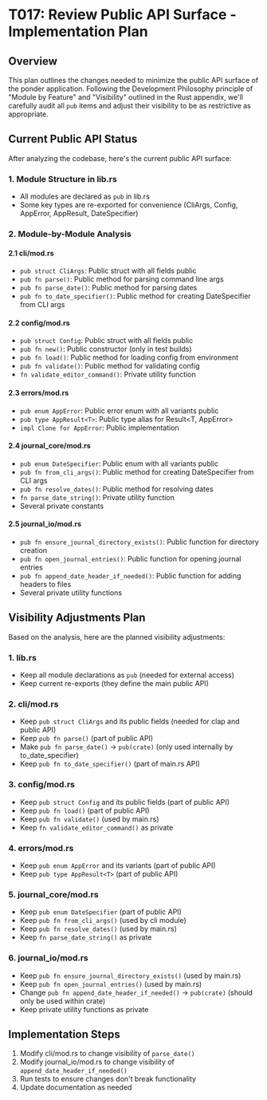 # T017: Review Public API Surface - Implementation Plan

## Overview

This plan outlines the changes needed to minimize the public API surface of the ponder application. Following the Development Philosophy principle of "Module by Feature" and "Visibility" outlined in the Rust appendix, we'll carefully audit all `pub` items and adjust their visibility to be as restrictive as appropriate.

## Current Public API Status

After analyzing the codebase, here's the current public API surface:

### 1. Module Structure in lib.rs
- All modules are declared as `pub` in lib.rs
- Some key types are re-exported for convenience (CliArgs, Config, AppError, AppResult, DateSpecifier)

### 2. Module-by-Module Analysis

#### 2.1 cli/mod.rs
- `pub struct CliArgs`: Public struct with all fields public
- `pub fn parse()`: Public method for parsing command line args
- `pub fn parse_date()`: Public method for parsing dates
- `pub fn to_date_specifier()`: Public method for creating DateSpecifier from CLI args

#### 2.2 config/mod.rs
- `pub struct Config`: Public struct with all fields public
- `pub fn new()`: Public constructor (only in test builds)
- `pub fn load()`: Public method for loading config from environment
- `pub fn validate()`: Public method for validating config
- `fn validate_editor_command()`: Private utility function

#### 2.3 errors/mod.rs
- `pub enum AppError`: Public error enum with all variants public
- `pub type AppResult<T>`: Public type alias for Result<T, AppError>
- `impl Clone for AppError`: Public implementation

#### 2.4 journal_core/mod.rs
- `pub enum DateSpecifier`: Public enum with all variants public
- `pub fn from_cli_args()`: Public method for creating DateSpecifier from CLI args
- `pub fn resolve_dates()`: Public method for resolving dates
- `fn parse_date_string()`: Private utility function
- Several private constants

#### 2.5 journal_io/mod.rs
- `pub fn ensure_journal_directory_exists()`: Public function for directory creation
- `pub fn open_journal_entries()`: Public function for opening journal entries
- `pub fn append_date_header_if_needed()`: Public function for adding headers to files
- Several private utility functions

## Visibility Adjustments Plan

Based on the analysis, here are the planned visibility adjustments:

### 1. lib.rs
- Keep all module declarations as `pub` (needed for external access)
- Keep current re-exports (they define the main public API)

### 2. cli/mod.rs
- Keep `pub struct CliArgs` and its public fields (needed for clap and public API)
- Keep `pub fn parse()` (part of public API)
- Make `pub fn parse_date()` -> `pub(crate)` (only used internally by to_date_specifier)
- Keep `pub fn to_date_specifier()` (part of main.rs API)

### 3. config/mod.rs
- Keep `pub struct Config` and its public fields (part of public API)
- Keep `pub fn load()` (part of public API)
- Keep `pub fn validate()` (used by main.rs)
- Keep `fn validate_editor_command()` as private

### 4. errors/mod.rs
- Keep `pub enum AppError` and its variants (part of public API)
- Keep `pub type AppResult<T>` (part of public API)

### 5. journal_core/mod.rs
- Keep `pub enum DateSpecifier` (part of public API)
- Keep `pub fn from_cli_args()` (used by cli module)
- Keep `pub fn resolve_dates()` (used by main.rs)
- Keep `fn parse_date_string()` as private

### 6. journal_io/mod.rs
- Keep `pub fn ensure_journal_directory_exists()` (used by main.rs)
- Keep `pub fn open_journal_entries()` (used by main.rs)
- Change `pub fn append_date_header_if_needed()` -> `pub(crate)` (should only be used within crate)
- Keep private utility functions as private

## Implementation Steps

1. Modify cli/mod.rs to change visibility of `parse_date()`
2. Modify journal_io/mod.rs to change visibility of `append_date_header_if_needed()`
3. Run tests to ensure changes don't break functionality
4. Update documentation as needed